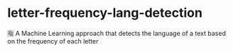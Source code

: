 # letter-frequency-lang-detection
🈯 A Machine Learning approach that detects the language of a text based on the frequency of each letter
